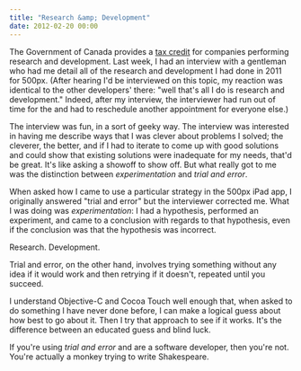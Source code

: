```yaml
---
title: "Research &amp; Development"
date: 2012-02-20 00:00
---
```


<p>The Government of Canada provides a <a href="http://www.cra-arc.gc.ca/sred/" target="_blank">tax credit</a> for companies performing research and development. Last week, I had an interview with a gentleman who had me detail all of the research and development I had done in 2011 for 500px. (After hearing I'd be interviewed on this topic, my reaction was identical to the other developers' there: "well that's all I do is research and development." Indeed, after my interview, the interviewer had run out of time for the and had to reschedule another appointment for everyone else.)
<!--more--></p>

<p>The interview was fun, in a sort of geeky way. The interview was interested in having me describe ways that I was clever about problems I solved; the cleverer, the better, and if I had to iterate to come up with good solutions and could show that existing solutions were inadequate for my needs, that'd be great. It's like asking a showoff to show off. But what really got to me was the distinction between <em>experimentation</em> and <em>trial and error</em>.</p>

<p>When asked how I came to use a particular strategy in the 500px iPad app, I originally answered "trial and error" but the interviewer corrected me. What I was doing was <em>experimentation</em>: I had a hypothesis, performed an experiment, and came to a conclusion with regards to that hypothesis, even if the conclusion was that the hypothesis was incorrect.</p>

<p>Research. Development.</p>

<p>Trial and error, on the other hand, involves trying something without any idea if it would work and then retrying if it doesn't, repeated until you succeed.</p>

<p>I understand Objective-C and Cocoa Touch well enough that, when asked to do something I have never done before, I can make a logical guess about how best to go about it. Then I try that approach to see if it works. It's the difference between an educated guess and blind luck.</p>

<p>If you're using <em>trial and error</em> and are a software developer, then you're not. You're actually a monkey trying to write Shakespeare.</p>

<!-- more -->

